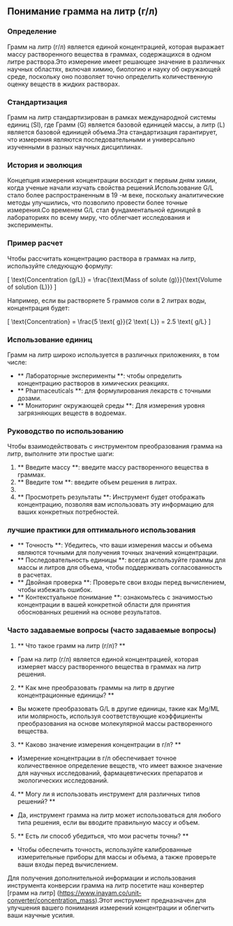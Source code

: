 ## Понимание грамма на литр (г/л)

### Определение
Грамм на литр (г/л) является единой концентрацией, которая выражает массу растворенного вещества в граммах, содержащихся в одном литре раствора.Это измерение имеет решающее значение в различных научных областях, включая химию, биологию и науку об окружающей среде, поскольку оно позволяет точно определить количественную оценку веществ в жидких растворах.

### Стандартизация
Грамм на литр стандартизирован в рамках международной системы единиц (SI), где Грамм (G) является базовой единицей массы, а литр (L) является базовой единицей объема.Эта стандартизация гарантирует, что измерения являются последовательными и универсально изученными в разных научных дисциплинах.

### История и эволюция
Концепция измерения концентрации восходит к первым дням химии, когда ученые начали изучать свойства решений.Использование G/L стало более распространенным в 19 -м веке, поскольку аналитические методы улучшились, что позволило провести более точные измерения.Со временем G/L стал фундаментальной единицей в лабораториях по всему миру, что облегчает исследования и эксперименты.

### Пример расчет
Чтобы рассчитать концентрацию раствора в граммах на литр, используйте следующую формулу:

\[ \text{Concentration (g/L)} = \frac{\text{Mass of solute (g)}}{\text{Volume of solution (L)}} \]

Например, если вы растворяете 5 граммов соли в 2 литрах воды, концентрация будет:

\[ \text{Concentration} = \frac{5 \text{ g}}{2 \text{ L}} = 2.5 \text{ g/L} \]

### Использование единиц
Грамм на литр широко используется в различных приложениях, в том числе:
- ** Лабораторные эксперименты **: чтобы определить концентрацию растворов в химических реакциях.
- ** Pharmaceuticals **: для формулирования лекарств с точными дозами.
- ** Мониторинг окружающей среды **: Для измерения уровня загрязняющих веществ в водоемах.

### Руководство по использованию
Чтобы взаимодействовать с инструментом преобразования грамма на литр, выполните эти простые шаги:
1. ** Введите массу **: введите массу растворенного вещества в граммах.
2. ** Введите том **: введите объем решения в литрах.
3.
4. ** Просмотреть результаты **: Инструмент будет отображать концентрацию, позволяя вам использовать эту информацию для ваших конкретных потребностей.

### лучшие практики для оптимального использования
- ** Точность **: Убедитесь, что ваши измерения массы и объема являются точными для получения точных значений концентрации.
- ** Последовательность единицы **: всегда используйте граммы для массы и литров для объема, чтобы поддерживать согласованность в расчетах.
- ** Двойная проверка **: Проверьте свои входы перед вычислением, чтобы избежать ошибок.
- ** Контекстуальное понимание **: ознакомьтесь с значимостью концентрации в вашей конкретной области для принятия обоснованных решений на основе результатов.

### Часто задаваемые вопросы (часто задаваемые вопросы)

1. ** Что такое грамм на литр (г/л)? **
- Грам на литр (г/л) является единой концентрацией, которая измеряет массу растворенного вещества в граммах на литр решения.

2. ** Как мне преобразовать граммы на литр в другие концентрационные единицы? **
- Вы можете преобразовать G/L в другие единицы, такие как Mg/ML или молярность, используя соответствующие коэффициенты преобразования на основе молекулярной массы растворенного вещества.

3. ** Каково значение измерения концентрации в г/л? **
- Измерение концентрации в г/л обеспечивает точное количественное определение веществ, что имеет важное значение для научных исследований, фармацевтических препаратов и экологических исследований.

4. ** Могу ли я использовать инструмент для различных типов решений? **
- Да, инструмент грамма на литр может использоваться для любого типа решения, если вы вводите правильную массу и объем.

5. ** Есть ли способ убедиться, что мои расчеты точны? **
- Чтобы обеспечить точность, используйте калиброванные измерительные приборы для массы и объема, а также проверьте ваши входы перед вычислением.

Для получения дополнительной информации и использования инструмента конверсии грамма на литр посетите наш конвертер [грамм на литр] (https://www.inayam.co/unit-converter/concentration_mass).Этот инструмент предназначен для улучшения вашего понимания измерений концентрации и облегчить ваши научные усилия.